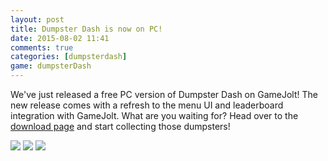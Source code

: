 ```yaml
---
layout: post
title: Dumpster Dash is now on PC!
date: 2015-08-02 11:41
comments: true
categories: [dumpsterdash]
game: dumpsterDash
---
```

We've just released a free PC version of Dumpster Dash on GameJolt! The new release comes with a refresh to the menu UI and leaderboard integration with GameJolt. What are you waiting for? Head over to the <a href="http://gamejolt.com/games/dumpster-dash/82186">download page</a> and start collecting those dumpsters!

<img src="{{site.base}}/dumpsterDash/2015-08-02/loginScreen.png" class="img-responsive img-thumbnail" />
<img src="{{site.base}}/dumpsterDash/2015-08-02/post.png" class="img-responsive img-thumbnail" />
<img src="{{site.base}}/dumpsterDash/2015-08-02/leaderboard.png" class="img-responsive img-thumbnail" />

